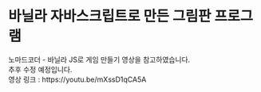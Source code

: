 <h1>바닐라 자바스크립트로 만든 그림판 프로그램</h1>
노마드코더 - 바닐라 JS로 게임 만들기 영상을 참고하였습니다.
<br>추후 수정 예정입니다.
<br>영상 링크 : https://youtu.be/mXssD1qCA5A
